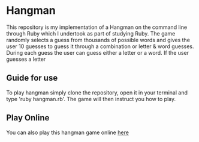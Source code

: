 # Hangman
This repository is my implementation of a Hangman on the command line through Ruby which I undertook as part of studying Ruby. The game randomly selects a guess from thousands of possible words and gives the user 10 guesses to guess it through a combination or letter & word guesses. During each guess the user can guess either a letter or a word. If the user guesses a letter

## Guide for use
To play hangman simply clone the repository, open it in your terminal and type 'ruby hangman.rb'. The game will then instruct you how to play.

## Play Online
You can also play this hangman game online [here](https://replit.com/@FrankPierce/Hangman?v=1)

